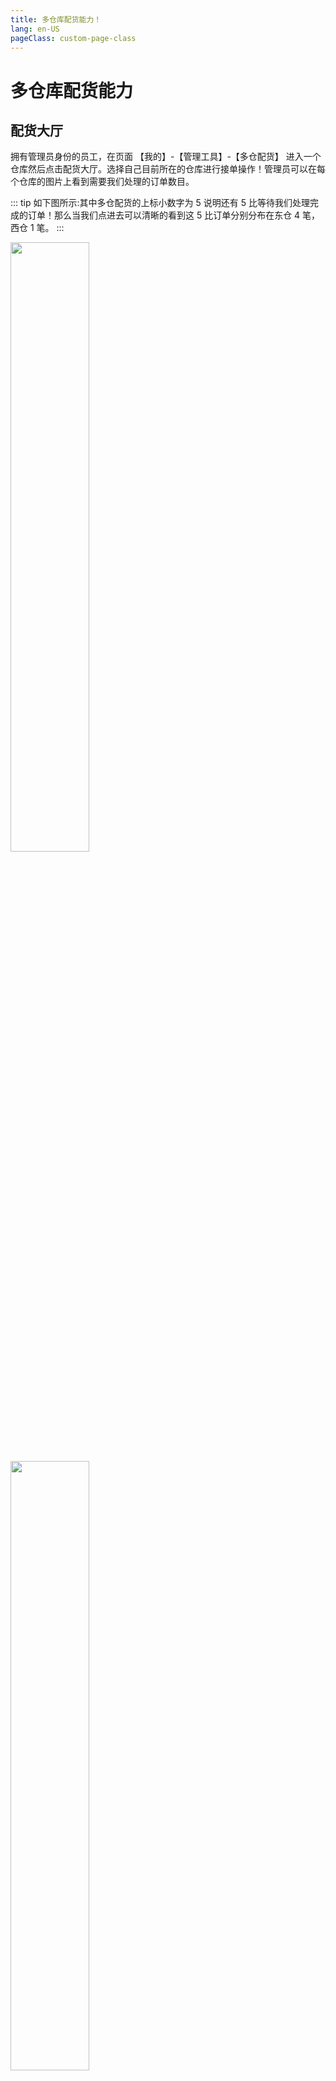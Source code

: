 ```yaml
---
title: 多仓库配货能力！
lang: en-US
pageClass: custom-page-class
---
```


# 多仓库配货能力

## 配货大厅

拥有管理员身份的员工，在页面 <span class="weight-text">【我的】-【管理工具】-【多仓配货】</span> 进入一个仓库然后点击配货大厅。选择自己目前所在的仓库进行接单操作！管理员可以在每个仓库的图片上看到需要我们处理的订单数目。

::: tip
如下图所示:其中多仓配货的上标小数字为 5 说明还有 5 比等待我们处理完成的订单！那么当我们点进去可以清晰的看到这 5 比订单分别分布在东仓 4 笔，西仓 1 笔。
:::

<div class="inline-container">
    <img src="/public/img/cook/cook-5.png" alt="" class="fancybox" data-fancybox="gallery" width="50%">
    <img src="/public/img/cook/cook-6.png" alt="" class="fancybox" data-fancybox="gallery" width="50%">
</div>

## 接单配货

> 接下来我们以管理员在 “东仓” 来举例配货的流程和步骤 ~

在工厂好管家的页面<span class="highlight-text">【配货大厅】-【待接单】</span>列表我们可以看到，现在有这一位顾客 “刘备” 他前前后后一共下了 5 笔订单 ~ 那么这 5 笔订单如果没有特殊的要求我们可以使用 <span class="weight-text"> “一键接单” </span> 功能，一键接单功能不限制单数，只要是同一个客户的订单全部都可以一键快速接单。在接单以后，这个订单就会进入到正在配货列表！那么接下来我们就要展示一下如何快速的配货 ~

<div class="inline-container">
    <img src="/public/img/cook/whole-1.png" alt="" class="fancybox" data-fancybox="gallery" width="33%">
    <img src="/public/img/cook/whole-2.png" alt="" class="fancybox" data-fancybox="gallery" width="33%">
    <img src="/public/img/cook/whole-3.png" alt="" class="fancybox" data-fancybox="gallery" width="33%">
</div>

## 🔥 配货统筹

`配货统筹：把每个订单中相同的商品，相同的尺码自动累计到一起！`

在上面的图片上我们可以看到不论我们刘备有多少订单我们都可以使用一键接单 。那么我们工厂好管家搭配了一个特别厉害的功能，就是<span class="weight-text"> “ 配货统筹 ” </span>。可想而知，多笔订单中肯定存在某些商品是相同的，或者相同的尺码，如果我们根据一笔又一笔的订单进行配货。那么效率肯定是不行的，软件的统筹能力可以帮助我们把相同商品，相同尺码的商品<span class="weight-text"> “ 自动整理 ” </span>在一起。这样子让我们配备货物的时候就更加的清晰明了~

并且在统筹信息的时候，我们的商品也会自动根据高级管理员预先设计好的路线进行排序。那么这样子我们配货员在配货的时候，就好比是坐公交车一般，一个站点一个站点的<span class="highlight-text"> 有序且精确 </span>的进行配货操作，并且在每一个站点我们在商品卡片的右下角都提供了<span class="underline-text"> 当前配货数量 </span>供配货员进行<span class="underline-text"> 核对 </span>。这极大的减少了配错的概率，并且加快了配货的速度！

<div class="inline-container">
    <img src="/public/img/cook/whole-4.png" alt="" class="fancybox" data-fancybox="gallery" width="33%">
    <img src="/public/img/cook/whole-5.png" alt="" class="fancybox" data-fancybox="gallery" width="33%">
    <img src="/public/img/cook/whole-6.png" alt="" class="fancybox" data-fancybox="gallery" width="33%">
</div>

> 那么，工厂好管家针对配货员自主的<span class="weight-text"> 🚀 “ 统筹能力的灵活度很高 ” </span>。配货员可以根据自己的需求，一次性统筹全部内容，也可以只统筹多个用户、多笔订单，或者仅仅统筹选中的某几笔订单！！这个根据当时的实际情况而定。

::: tip
🎉 配货统筹有点总结：

```
- 1. 多笔订单自动合并
- 2. A->B->C 固定线路配货，不走回头路
- 3. 数量校准快速，提高了工作准确性
- 4. 断码上报简便、配货信息简单化
- 5. 清晰的图片、准确的数据、简易的辅助信息！

这些有效的配货方案，明显提高了配货过程的效率和准确度，同时减轻了配货员的工作量 🎉 🎉 🎉 。
```
:::

## Lack . 断码上报

由于我们针对部分现货工厂的特殊性质，很多热门款的补货可能不及时。所以我们客户有时候上报的订单可能存在断码！那么在之前人工去处理这些数据是非常麻烦的。现在假设我们有部分商品断码，我们只需要选择对应的商品卡片，点击<span class="highlight-text"> 【 断码上报 】 </span>填写断码的商品即可！后续我们的<span class="underline-text"> 每日账单、商品库存 </span>数据会根据我们上报的断码信息<span class="underline-text"> 全自动核减 </span>、我们管理员完全可以省下很多精力专注于其他业务上！

<div class="inline-container">
    <img src="/public/img/cook/short-1.png" alt="" class="fancybox" data-fancybox="gallery" width="33%">
    <img src="/public/img/cook/short-2.png" alt="" class="fancybox" data-fancybox="gallery" width="33%">
    <img src="/public/img/cook/short-3.png" alt="" class="fancybox" data-fancybox="gallery" width="33%">
</div>

> 从上面的图片可以看到，我们给“刘备”上报了全白软拖的商品一共断码了 5 双，并且这 5 双商品会自动分配到相应的每一个小笔的订单中！这些都是<span class="weight-text"> “ 程序自动实现的 ” </span>，断码的上报也是都非常简单。那么我们在配货完成并且上报完相关客户的数量之后呢，我们只需要<span class="underline-text"> 核实一下实际的配货数量是否准确即可装箱打包 。</span>

> ~ 当然完成了上述这些操作之后，在配完货物之后呢，别忘记了点击 “一键完成” 按钮。

<div class="center-text">一键完成 </div>

```

“一键完成” 或者完成的订单会自动进入到配货大厅的核实中心里面
通常这一步都是装车/配送之前对数量进行二次核实！以确保配送商品的准确性。

```

## Schedule 配货进度查询 

> 针对每一个仓库，都有单独的一个进度查询！进度查询的主要功能是让我们的管理员时时刻刻掌握配货的进度！可以点击界面下方的黑色按钮<span class="weight-text"> “ 进度查询 ” </span>进入到进度列表页面！

> 进度列表中可以看到当前仓库所有的<span class="underline-text"> 订单信息、订单实时状态、订单对应配货人员 </span>。而且，我们还提供了一个<span class="weight-text"> “ 抢单 ” </span>功能、实际上就是如果某个配货员手头上的单子接的比较多。配货来不及，那么其他配货员可以在沟通好的情况下进行抢单操作。

<div class="inline-container">
    <img src="/public/img/cook/schedule-1.png" alt="" class="fancybox" data-fancybox="gallery" width="50%">
    <img src="/public/img/cook/schedule-2.png" alt="" class="fancybox" data-fancybox="gallery" width="50%">
</div>

## 核实中心 ✅

现在我们可以在对应的仓库里面核实中心可以看到每个客户在当前仓库商品的数量。核实商品的详情通常以列表页的形式体现，正常总数量如果正确 ✅ 的话，那么就可以点击核实正确！二次虽然非常的简单快速、但是他能<span class="weight-text"> “ 增加配货精确能力 ” </span>，减少错单、数目对不上的事情发生。

<div class="inline-container">
    <img src="/public/img/cook/check-1.png" alt="" class="fancybox" data-fancybox="gallery" width="33%">
    <img src="/public/img/cook/check-2.png" alt="" class="fancybox" data-fancybox="gallery" width="33%">
    <img src="/public/img/cook/check-3.png" alt="" class="fancybox" data-fancybox="gallery" width="33%">
</div>

> 那么假设现在我们管理员在核实数量的时候发现实际配货双数和我们软件上统计的适配数量存在出入，我们可以点击<span class="underline-text"> 【查看详情】-【统筹数据】 </span>来帮助我们快速精准的定位到底是缺少了什么商品，以辅助我们核心数据的操作。

::: info

<div class="fan-tips"> 小分享 · 对于已经使用工厂好管家的工厂反馈来说：核实功能通常在列表页核实正确数量没错基本就不会出错！突出一个 <strong style="color:red;">“ 给力 💪💪 ！核实正确的商品会自动进入到  <a href="/src/document/core/express" style="font-size:16px;color:blue;">【 🚚  配送列表信息】</a> ”</strong> </div>
:::

## 订单自动拆分！

> 前提条件：<span class="highlight-text">假设工厂有多个仓库！</span> 首选我们的软件会根据商品存放的仓库自动把订单拆分开！所以在我们下单的时候。我们的软件会自动根据商品
> 存放的仓库将订单进行拆分 ✅ 这样子我们配货员在配货的时候就无需每个仓库之间跑来跑去！或者由于协调等问题浪费大量的时间。

:::info
如下图所示：我们管理员代替 “大乔” 下单，其中凉鞋为 10 双，存放在西仓库！拖鞋下单 2 双，存放在东仓库！那么我们软件在购物车的时候就会自动根据
鞋子的 <span class="underline-text">存放仓库自动归类</span> 在完成下单以后我们可以看到，订单会自动拆分成对应的仓库小订单。这样子我们处理订单只需要按照仓库进行处理即可，非常方便~
:::

<div class="inline-container">
    <img src="/public/img/cook/cook-1.png" alt="" class="fancybox" data-fancybox="gallery" width="24%">
    <img src="/public/img/cook/cook-2.png" alt="" class="fancybox" data-fancybox="gallery" width="24%">
    <img src="/public/img/cook/cook-3.png" alt="" class="fancybox" data-fancybox="gallery" width="24%">
    <img src="/public/img/cook/cook-4.png" alt="" class="fancybox" data-fancybox="gallery" width="24%">
</div>